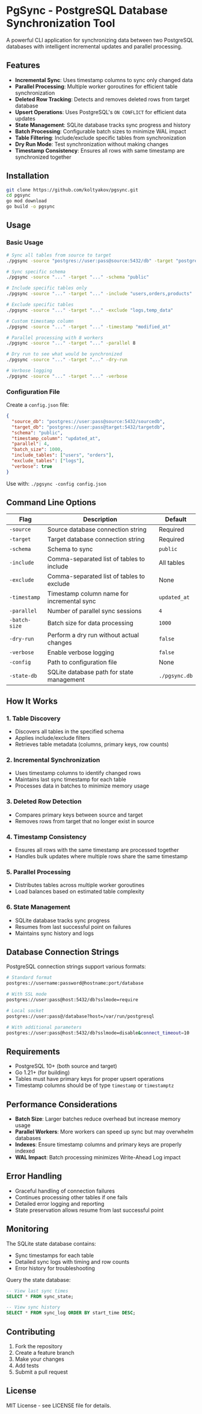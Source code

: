 # PgSync - PostgreSQL Database Synchronization Tool

A powerful CLI application for synchronizing data between two PostgreSQL databases with intelligent incremental updates and parallel processing.

## Features

- **Incremental Sync**: Uses timestamp columns to sync only changed data
- **Parallel Processing**: Multiple worker goroutines for efficient table synchronization
- **Deleted Row Tracking**: Detects and removes deleted rows from target database
- **Upsert Operations**: Uses PostgreSQL's `ON CONFLICT` for efficient data updates
- **State Management**: SQLite database tracks sync progress and history
- **Batch Processing**: Configurable batch sizes to minimize WAL impact
- **Table Filtering**: Include/exclude specific tables from synchronization
- **Dry Run Mode**: Test synchronization without making changes
- **Timestamp Consistency**: Ensures all rows with same timestamp are synchronized together

## Installation

```bash
git clone https://github.com/koltyakov/pgsync.git
cd pgsync
go mod download
go build -o pgsync
```

## Usage

### Basic Usage

```bash
# Sync all tables from source to target
./pgsync -source "postgres://user:pass@source:5432/db" -target "postgres://user:pass@target:5432/db"

# Sync specific schema
./pgsync -source "..." -target "..." -schema "public"

# Include specific tables only
./pgsync -source "..." -target "..." -include "users,orders,products"

# Exclude specific tables
./pgsync -source "..." -target "..." -exclude "logs,temp_data"

# Custom timestamp column
./pgsync -source "..." -target "..." -timestamp "modified_at"

# Parallel processing with 8 workers
./pgsync -source "..." -target "..." -parallel 8

# Dry run to see what would be synchronized
./pgsync -source "..." -target "..." -dry-run

# Verbose logging
./pgsync -source "..." -target "..." -verbose
```

### Configuration File

Create a `config.json` file:

```json
{
  "source_db": "postgres://user:pass@source:5432/sourcedb",
  "target_db": "postgres://user:pass@target:5432/targetdb",
  "schema": "public",
  "timestamp_column": "updated_at",
  "parallel": 4,
  "batch_size": 1000,
  "include_tables": ["users", "orders"],
  "exclude_tables": ["logs"],
  "verbose": true
}
```

Use with: `./pgsync -config config.json`

## Command Line Options

| Flag | Description | Default |
|------|-------------|---------|
| `-source` | Source database connection string | Required |
| `-target` | Target database connection string | Required |
| `-schema` | Schema to sync | `public` |
| `-include` | Comma-separated list of tables to include | All tables |
| `-exclude` | Comma-separated list of tables to exclude | None |
| `-timestamp` | Timestamp column name for incremental sync | `updated_at` |
| `-parallel` | Number of parallel sync sessions | `4` |
| `-batch-size` | Batch size for data processing | `1000` |
| `-dry-run` | Perform a dry run without actual changes | `false` |
| `-verbose` | Enable verbose logging | `false` |
| `-config` | Path to configuration file | None |
| `-state-db` | SQLite database path for state management | `./pgsync.db` |

## How It Works

### 1. Table Discovery
- Discovers all tables in the specified schema
- Applies include/exclude filters
- Retrieves table metadata (columns, primary keys, row counts)

### 2. Incremental Synchronization
- Uses timestamp columns to identify changed rows
- Maintains last sync timestamp for each table
- Processes data in batches to minimize memory usage

### 3. Deleted Row Detection
- Compares primary keys between source and target
- Removes rows from target that no longer exist in source

### 4. Timestamp Consistency
- Ensures all rows with the same timestamp are processed together
- Handles bulk updates where multiple rows share the same timestamp

### 5. Parallel Processing
- Distributes tables across multiple worker goroutines
- Load balances based on estimated table complexity

### 6. State Management
- SQLite database tracks sync progress
- Resumes from last successful point on failures
- Maintains sync history and logs

## Database Connection Strings

PostgreSQL connection strings support various formats:

```bash
# Standard format
postgres://username:password@hostname:port/database

# With SSL mode
postgres://user:pass@host:5432/db?sslmode=require

# Local socket
postgres://user:pass@/database?host=/var/run/postgresql

# With additional parameters
postgres://user:pass@host:5432/db?sslmode=disable&connect_timeout=10
```

## Requirements

- PostgreSQL 10+ (both source and target)
- Go 1.21+ (for building)
- Tables must have primary keys for proper upsert operations
- Timestamp columns should be of type `timestamp` or `timestamptz`

## Performance Considerations

- **Batch Size**: Larger batches reduce overhead but increase memory usage
- **Parallel Workers**: More workers can speed up sync but may overwhelm databases
- **Indexes**: Ensure timestamp columns and primary keys are properly indexed
- **WAL Impact**: Batch processing minimizes Write-Ahead Log impact

## Error Handling

- Graceful handling of connection failures
- Continues processing other tables if one fails
- Detailed error logging and reporting
- State preservation allows resume from last successful point

## Monitoring

The SQLite state database contains:
- Sync timestamps for each table
- Detailed sync logs with timing and row counts
- Error history for troubleshooting

Query the state database:
```sql
-- View last sync times
SELECT * FROM sync_state;

-- View sync history
SELECT * FROM sync_log ORDER BY start_time DESC;
```

## Contributing

1. Fork the repository
2. Create a feature branch
3. Make your changes
4. Add tests
5. Submit a pull request

## License

MIT License - see LICENSE file for details.

